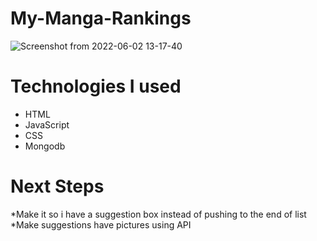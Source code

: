 # My-Manga-Rankings
![Screenshot from 2022-06-02 13-17-40](https://user-images.githubusercontent.com/24855550/171687093-46951848-94c5-4ab4-bcce-5ae284053378.png)

# Technologies I used
- HTML
- JavaScript
- CSS
- Mongodb

# Next Steps
*Make it so i have a suggestion box instead of pushing to the end of list
*Make suggestions have pictures using API
